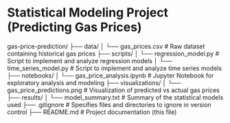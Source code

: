 # Statistical Modeling Project (Predicting Gas Prices)

gas-price-prediction/
├── data/
│   └── gas_prices.csv               # Raw dataset containing historical gas prices
├── scripts/
│   └── regression_model.py          # Script to implement and analyze regression models
│   └── time_series_model.py         # Script to implement and analyze time series models
├── notebooks/
│   └── gas_price_analysis.ipynb     # Jupyter Notebook for exploratory analysis and modeling
├── visualizations/
│   └── gas_price_predictions.png    # Visualization of predicted vs actual gas prices
├── results/
│   └── model_summary.txt            # Summary of the statistical models used
├── .gitignore                       # Specifies files and directories to ignore in version control
├── README.md                        # Project documentation (this file)


